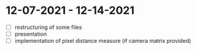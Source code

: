 # 12-07-2021 - 12-14-2021

* [ ] restructuring of some files
* [ ] presentation
* [ ] implementation of pixel distance measure (if camera matrix provided)
